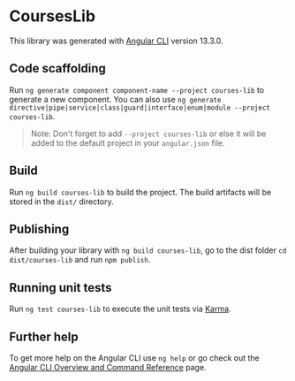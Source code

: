 # CoursesLib

This library was generated with [Angular CLI](https://github.com/angular/angular-cli) version 13.3.0.

## Code scaffolding

Run `ng generate component component-name --project courses-lib` to generate a new component. You can also use `ng generate directive|pipe|service|class|guard|interface|enum|module --project courses-lib`.
> Note: Don't forget to add `--project courses-lib` or else it will be added to the default project in your `angular.json` file. 

## Build

Run `ng build courses-lib` to build the project. The build artifacts will be stored in the `dist/` directory.

## Publishing

After building your library with `ng build courses-lib`, go to the dist folder `cd dist/courses-lib` and run `npm publish`.

## Running unit tests

Run `ng test courses-lib` to execute the unit tests via [Karma](https://karma-runner.github.io).

## Further help

To get more help on the Angular CLI use `ng help` or go check out the [Angular CLI Overview and Command Reference](https://angular.io/cli) page.
